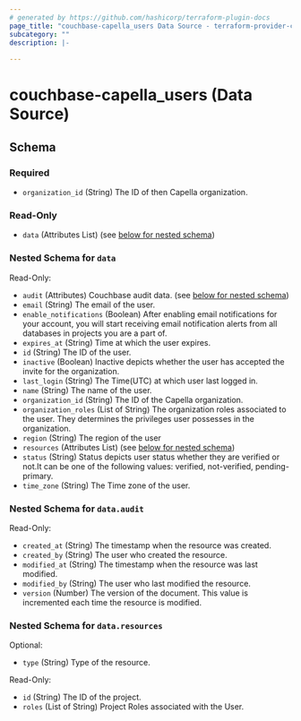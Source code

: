 ```yaml
---
# generated by https://github.com/hashicorp/terraform-plugin-docs
page_title: "couchbase-capella_users Data Source - terraform-provider-couchbase-capella"
subcategory: ""
description: |-
  
---
```


# couchbase-capella_users (Data Source)





<!-- schema generated by tfplugindocs -->
## Schema

### Required

- `organization_id` (String) The ID of then Capella organization.

### Read-Only

- `data` (Attributes List) (see [below for nested schema](#nestedatt--data))

<a id="nestedatt--data"></a>
### Nested Schema for `data`

Read-Only:

- `audit` (Attributes) Couchbase audit data. (see [below for nested schema](#nestedatt--data--audit))
- `email` (String) The email of the user.
- `enable_notifications` (Boolean) After enabling email notifications for your account, you will start receiving email notification alerts from all databases in projects you are a part of.
- `expires_at` (String) Time at which the user expires.
- `id` (String) The ID of the user.
- `inactive` (Boolean) Inactive depicts whether the user has accepted the invite for the organization.
- `last_login` (String) The Time(UTC) at which user last logged in.
- `name` (String) The name of the user.
- `organization_id` (String) The ID of the Capella organization.
- `organization_roles` (List of String) The organization roles associated to the user. They determines the privileges user possesses in the organization.
- `region` (String) The region of the user
- `resources` (Attributes List) (see [below for nested schema](#nestedatt--data--resources))
- `status` (String) Status depicts user status whether they are verified or not.It can be one of the following values: verified, not-verified, pending-primary.
- `time_zone` (String) The Time zone of the user.

<a id="nestedatt--data--audit"></a>
### Nested Schema for `data.audit`

Read-Only:

- `created_at` (String) The timestamp when the resource was created.
- `created_by` (String) The user who created the resource.
- `modified_at` (String) The timestamp when the resource was last modified.
- `modified_by` (String) The user who last modified the resource.
- `version` (Number) The version of the document. This value is incremented each time the resource is modified.


<a id="nestedatt--data--resources"></a>
### Nested Schema for `data.resources`

Optional:

- `type` (String) Type of the resource.

Read-Only:

- `id` (String) The ID of the project.
- `roles` (List of String) Project Roles associated with the User.
